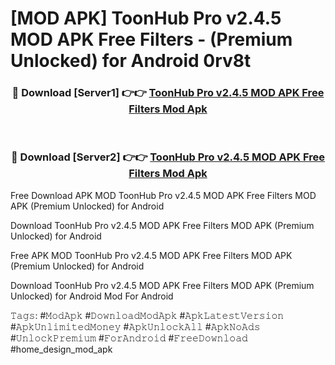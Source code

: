 # [MOD APK] ToonHub Pro v2.4.5 MOD APK Free Filters - (Premium Unlocked) for Android 0rv8t



<div align="center">
<h3>🔴 Download [Server1] 👉👉 <a href="https://momento.my/?title=ToonHub_Pro_v2.4.5_MOD_APK_Free_Filters">ToonHub Pro v2.4.5 MOD APK Free Filters Mod Apk</a></h3><br>

<h3>🔴 Download [Server2] 👉👉 <a href="https://momento.my/?title=ToonHub_Pro_v2.4.5_MOD_APK_Free_Filters">ToonHub Pro v2.4.5 MOD APK Free Filters Mod Apk</a></h3>
</div>



Free Download APK MOD ToonHub Pro v2.4.5 MOD APK Free Filters MOD APK (Premium Unlocked) for Android

Download ToonHub Pro v2.4.5 MOD APK Free Filters MOD APK (Premium Unlocked) for Android

Free APK MOD ToonHub Pro v2.4.5 MOD APK Free Filters MOD APK (Premium Unlocked) for Android

Download ToonHub Pro v2.4.5 MOD APK Free Filters MOD APK (Premium Unlocked) for Android Mod For Android

𝚃𝚊𝚐𝚜: #𝙼𝚘𝚍𝙰𝚙𝚔 #𝙳𝚘𝚠𝚗𝚕𝚘𝚊𝚍𝙼𝚘𝚍𝙰𝚙𝚔 #𝙰𝚙𝚔𝙻𝚊𝚝𝚎𝚜𝚝𝚅𝚎𝚛𝚜𝚒𝚘𝚗 #𝙰𝚙𝚔𝚄𝚗𝚕𝚒𝚖𝚒𝚝𝚎𝚍𝙼𝚘𝚗𝚎𝚢 #𝙰𝚙𝚔𝚄𝚗𝚕𝚘𝚌𝚔𝙰𝚕𝚕 #𝙰𝚙𝚔𝙽𝚘𝙰𝚍𝚜 #𝚄𝚗𝚕𝚘𝚌𝚔𝙿𝚛𝚎𝚖𝚒𝚞𝚖 #𝙵𝚘𝚛𝙰𝚗𝚍𝚛𝚘𝚒𝚍 #𝙵𝚛𝚎𝚎𝙳𝚘𝚠𝚗𝚕𝚘𝚊𝚍 #home_design_mod_apk
